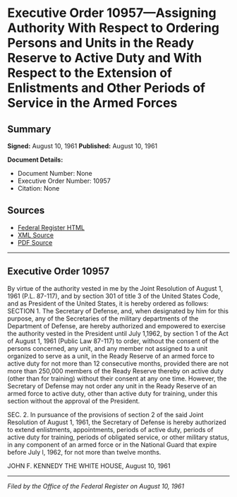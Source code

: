 # Executive Order 10957—Assigning Authority With Respect to Ordering Persons and Units in the Ready Reserve to Active Duty and With Respect to the Extension of Enlistments and Other Periods of Service in the Armed Forces

## Summary

**Signed:** August 10, 1961
**Published:** August 10, 1961

**Document Details:**
- Document Number: None
- Executive Order Number: 10957
- Citation: None

## Sources
- [Federal Register HTML](https://www.presidency.ucsb.edu/documents/executive-order-10957-assigning-authority-with-respect-ordering-persons-and-units-the)
- [XML Source](None)
- [PDF Source](None)

---

## Executive Order 10957

By virtue of the authority vested in me by the Joint Resolution of August 1, 1961 (P.L. 87-117), and by section 301 of title 3 of the United States Code, and as President of the United States, it is hereby ordered as follows:
SECTION 1. The Secretary of Defense, and, when designated by him for this purpose, any of the Secretaries of the military departments of the Department of Defense, are hereby authorized and empowered to exercise the authority vested in the President until July 1,1962, by section 1 of the Act of August 1, 1961 (Public Law 87-117) to order, without the consent of the persons concerned, any unit, and any member not assigned to a unit organized to serve as a unit, in the Ready Reserve of an armed force to active duty for not more than 12 consecutive months, provided there are not more than 250,000 members of the Ready Reserve thereby on active duty (other than for training) without their consent at any one time. However, the Secretary of Defense may not order any unit in the Ready Reserve of an armed force to active duty, other than active duty for training, under this section without the approval of the President.

SEC. 2. In pursuance of the provisions of section 2 of the said Joint Resolution of August 1, 1961, the Secretary of Defense is hereby authorized to extend enlistments, appointments, periods of active duty, periods of active duty for training, periods of obligated service, or other military status, in any component of an armed force or in the National Guard that expire before July l, 1962, for not more than twelve months.

JOHN F. KENNEDY
THE WHITE HOUSE,
August 10, 1961

---

*Filed by the Office of the Federal Register on August 10, 1961*
